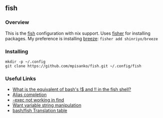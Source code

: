 ## fish

### Overview

This is the [fish](http://fishshell.com) configuration with nix support. Uses [fisher](https://github.com/jorgebucaran/fisher) for installing packages. My preference is installing [breeze](https://github.com/shinriyo/breeze): `fisher add shinriyo/breeze`

### Installing

```lang=shell
mkdir -p ~/.config
git clone https://github.com/mpisanko/fish.git ~/.config/fish
```

### Useful Links

* [What is the equivalent of bash's !$ and !! in the fish shell?](http://superuser.com/questions/719531/what-is-the-equivalent-of-bashs-and-in-the-fish-shell)
* [Alias completion](https://github.com/fish-shell/fish-shell/issues/393)
* [-exec not working in find](https://github.com/fish-shell/fish-shell/issues/95)
* [Want variable string manipulation](https://github.com/fish-shell/fish-shell/issues/156)
* [bash/fish Translation table](http://en.wikipedia.org/wiki/Friendly_interactive_shell#bash.2Ffish_Translation_table)
